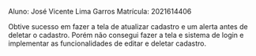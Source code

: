 Aluno: José Vicente Lima Garros
Matrícula: 2021614406

Obtive sucesso em fazer a tela de atualizar cadastro e um alerta antes de deletar o cadastro.
Porém não consegui fazer a tela e sistema de login e implementar as funcionalidades de
editar e deletar cadastro.